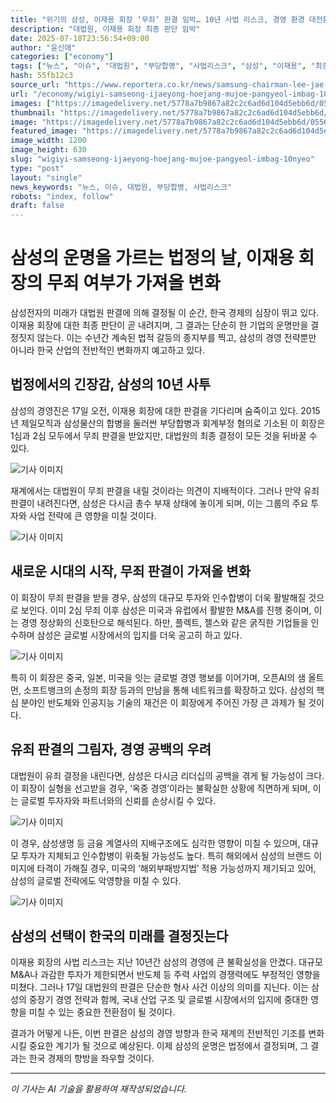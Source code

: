 ```yaml
---
title: "위기의 삼성, 이재용 회장 ‘무죄’ 판결 임박… 10년 사법 리스크, 경영 환경 대전환 예고!"
description: "대법원, 이재용 회장 최종 판단 임박"
date: 2025-07-18T23:56:54+09:00
author: "윤신애"
categories: ["economy"]
tags: ["뉴스", "이슈", "대법원", "부당합병", "사법리스크", "삼성", "이재용", "최종판결", "회계부정", "경영전략", "한국경제"]
hash: 55fb12c3
source_url: "https://www.reportera.co.kr/news/samsung-chairman-lee-jae-yong-supreme-court-ruling/"
url: "/economy/wigiyi-samseong-ijaeyong-hoejang-mujoe-pangyeol-imbag-10nyeo/"
images: ["https://imagedelivery.net/5778a7b9867a82c2c6ad6d104d5ebb6d/055672ba-200c-44f5-49d3-9d5dfe5d6600/public"]
thumbnail: "https://imagedelivery.net/5778a7b9867a82c2c6ad6d104d5ebb6d/055672ba-200c-44f5-49d3-9d5dfe5d6600/public"
image: "https://imagedelivery.net/5778a7b9867a82c2c6ad6d104d5ebb6d/055672ba-200c-44f5-49d3-9d5dfe5d6600/public"
featured_image: "https://imagedelivery.net/5778a7b9867a82c2c6ad6d104d5ebb6d/055672ba-200c-44f5-49d3-9d5dfe5d6600/public"
image_width: 1200
image_height: 630
slug: "wigiyi-samseong-ijaeyong-hoejang-mujoe-pangyeol-imbag-10nyeo"
type: "post"
layout: "single"
news_keywords: "뉴스, 이슈, 대법원, 부당합병, 사법리스크"
robots: "index, follow"
draft: false
---
```


# 삼성의 운명을 가르는 법정의 날, 이재용 회장의 무죄 여부가 가져올 변화

삼성전자의 미래가 대법원 판결에 의해 결정될 이 순간, 한국 경제의 심장이 뛰고 있다. 이재용 회장에 대한 최종 판단이 곧 내려지며, 그 결과는 단순히 한 기업의 운명만을 결정짓지 않는다. 이는 수년간 계속된 법적 갈등의 종지부를 찍고, 삼성의 경영 전략뿐만 아니라 한국 산업의 전반적인 변화까지 예고하고 있다.

## 법정에서의 긴장감, 삼성의 10년 사투

삼성의 경영진은 17일 오전, 이재용 회장에 대한 판결을 기다리며 숨죽이고 있다. 2015년 제일모직과 삼성물산의 합병을 둘러싼 부당합병과 회계부정 혐의로 기소된 이 회장은 1심과 2심 모두에서 무죄 판결을 받았지만, 대법원의 최종 결정이 모든 것을 뒤바꿀 수 있다.


![기사 이미지](https://imagedelivery.net/5778a7b9867a82c2c6ad6d104d5ebb6d/e9393f22-146e-409d-f48c-80cc2f23ca00/public)


재계에서는 대법원이 무죄 판결을 내릴 것이라는 의견이 지배적이다. 그러나 만약 유죄 판결이 내려진다면, 삼성은 다시금 총수 부재 상태에 놓이게 되며, 이는 그룹의 주요 투자와 사업 전략에 큰 영향을 미칠 것이다.


![기사 이미지](https://imagedelivery.net/5778a7b9867a82c2c6ad6d104d5ebb6d/9f96cccd-d0b2-4eec-2718-bbd7dcfc7200/public)


## 새로운 시대의 시작, 무죄 판결이 가져올 변화

이 회장이 무죄 판결을 받을 경우, 삼성의 대규모 투자와 인수합병이 더욱 활발해질 것으로 보인다. 이미 2심 무죄 이후 삼성은 미국과 유럽에서 활발한 M&A를 진행 중이며, 이는 경영 정상화의 신호탄으로 해석된다. 하만, 플렉트, 젤스와 같은 굵직한 기업들을 인수하며 삼성은 글로벌 시장에서의 입지를 더욱 공고히 하고 있다.


![기사 이미지](https://imagedelivery.net/5778a7b9867a82c2c6ad6d104d5ebb6d/055672ba-200c-44f5-49d3-9d5dfe5d6600/public)


특히 이 회장은 중국, 일본, 미국을 잇는 글로벌 경영 행보를 이어가며, 오픈AI의 샘 올트먼, 소프트뱅크의 손정의 회장 등과의 만남을 통해 네트워크를 확장하고 있다. 삼성의 핵심 분야인 반도체와 인공지능 기술의 재건은 이 회장에게 주어진 가장 큰 과제가 될 것이다.

## 유죄 판결의 그림자, 경영 공백의 우려

대법원이 유죄 결정을 내린다면, 삼성은 다시금 리더십의 공백을 겪게 될 가능성이 크다. 이 회장이 실형을 선고받을 경우, ‘옥중 경영’이라는 불확실한 상황에 직면하게 되며, 이는 글로벌 투자자와 파트너와의 신뢰를 손상시킬 수 있다.


![기사 이미지](https://imagedelivery.net/5778a7b9867a82c2c6ad6d104d5ebb6d/ae0f2872-bfd9-4b55-9d84-b28126cf7700/public)


이 경우, 삼성생명 등 금융 계열사의 지배구조에도 심각한 영향이 미칠 수 있으며, 대규모 투자가 지체되고 인수합병이 위축될 가능성도 높다. 특히 해외에서 삼성의 브랜드 이미지에 타격이 가해질 경우, 미국의 ‘해외부패방지법’ 적용 가능성까지 제기되고 있어, 삼성의 글로벌 전략에도 악영향을 미칠 수 있다.


![기사 이미지](https://imagedelivery.net/5778a7b9867a82c2c6ad6d104d5ebb6d/92c94a88-2ac8-4ac4-2a94-6317d4f4dd00/public)


## 삼성의 선택이 한국의 미래를 결정짓는다

이재용 회장의 사법 리스크는 지난 10년간 삼성의 경영에 큰 불확실성을 안겼다. 대규모 M&A나 과감한 투자가 제한되면서 반도체 등 주력 사업의 경쟁력에도 부정적인 영향을 미쳤다. 그러나 17일 대법원의 판결은 단순한 형사 사건 이상의 의미를 지닌다. 이는 삼성의 중장기 경영 전략과 함께, 국내 산업 구조 및 글로벌 시장에서의 입지에 중대한 영향을 미칠 수 있는 중요한 전환점이 될 것이다.

결과가 어떻게 나든, 이번 판결은 삼성의 경영 방향과 한국 재계의 전반적인 기조를 변화시킬 중요한 계기가 될 것으로 예상된다. 이제 삼성의 운명은 법정에서 결정되며, 그 결과는 한국 경제의 향방을 좌우할 것이다.

---
*이 기사는 AI 기술을 활용하여 재작성되었습니다.*
